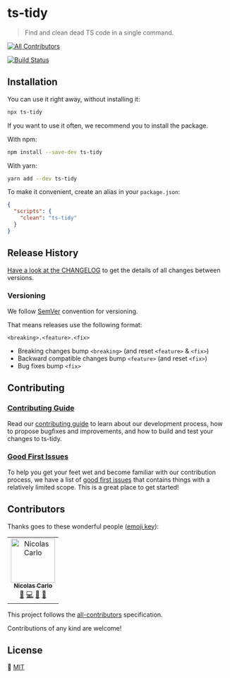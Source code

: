 # ts-tidy

> Find and clean dead TS code in a single command.

<!-- prettier-ignore-start -->
<!-- ALL-CONTRIBUTORS-BADGE:START - Do not remove or modify this section -->
[![All Contributors](https://img.shields.io/badge/all_contributors-1-orange.svg?style=flat-square)](#contributors)
<!-- ALL-CONTRIBUTORS-BADGE:END -->
<!-- prettier-ignore-end -->

[![Build Status](https://travis-ci.com/nicoespeon/ts-tidy.svg?branch=main)](https://travis-ci.com/nicoespeon/ts-tidy)

## Installation

You can use it right away, without installing it:

```sh
npx ts-tidy
```

If you want to use it often, we recommend you to install the package.

With npm:

```sh
npm install --save-dev ts-tidy
```

With yarn:

```sh
yarn add --dev ts-tidy
```

To make it convenient, create an alias in your `package.json`:

```json
{
  "scripts": {
    "clean": "ts-tidy"
  }
}
```

## Release History

[Have a look at the CHANGELOG][changelog] to get the details of all changes between versions.

### Versioning

We follow [SemVer][semver] convention for versioning.

That means releases use the following format:

```
<breaking>.<feature>.<fix>
```

- Breaking changes bump `<breaking>` (and reset `<feature>` & `<fix>`)
- Backward compatible changes bump `<feature>` (and reset `<fix>`)
- Bug fixes bump `<fix>`

## Contributing

### [Contributing Guide][contributing]

Read our [contributing guide][contributing] to learn about our development process, how to propose bugfixes and improvements, and how to build and test your changes to ts-tidy.

### [Good First Issues][good-first-issues]

To help you get your feet wet and become familiar with our contribution process, we have a list of [good first issues][good-first-issues] that contains things with a relatively limited scope. This is a great place to get started!

## Contributors

Thanks goes to these wonderful people ([emoji key][all-contributors-emoji]):

<!-- ALL-CONTRIBUTORS-LIST:START - Do not remove or modify this section -->
<!-- prettier-ignore-start -->
<!-- markdownlint-disable -->
<table>
  <tbody>
    <tr>
      <td align="center"><a href="https://nicoespeon.com/"><img src="https://avatars0.githubusercontent.com/u/1094774?v=4?s=100" width="100px;" alt="Nicolas Carlo"/><br /><sub><b>Nicolas Carlo</b></sub></a><br /><a href="#ideas-nicoespeon" title="Ideas, Planning, & Feedback">🤔</a> <a href="https://github.com/nicoespeon/abracadabra/commits?author=nicoespeon" title="Code">💻</a> <a href="https://github.com/nicoespeon/abracadabra/pulls?q=is%3Apr+reviewed-by%3Anicoespeon" title="Reviewed Pull Requests">👀</a> <a href="#question-nicoespeon" title="Answering Questions">💬</a></td>
    </tr>
  </tbody>
</table>

<!-- markdownlint-restore -->
<!-- prettier-ignore-end -->

<!-- ALL-CONTRIBUTORS-LIST:END -->

This project follows the [all-contributors][all-contributors] specification.

Contributions of any kind are welcome!

## License

💁 [MIT][license]

<!-- Links -->

[changelog]: https://github.com/nicoespeon/ts-tidy/blob/main/CHANGELOG.md
[contributing]: https://github.com/nicoespeon/ts-tidy/blob/main/CONTRIBUTING.md
[license]: https://github.com/nicoespeon/ts-tidy/blob/main/LICENSE.md
[good-first-issues]: https://github.com/nicoespeon/ts-tidy/labels/good%20first%20issue
[semver]: http://semver.org/
[all-contributors]: https://allcontributors.org
[all-contributors-emoji]: https://allcontributors.org/docs/en/emoji-key
